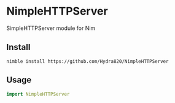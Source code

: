 # NimpleHTTPServer
SimpleHTTPServer module for Nim

## Install
```
nimble install https://github.com/Hydra820/NimpleHTTPServer
```

## Usage
```Nim
import NimpleHTTPServer
```
